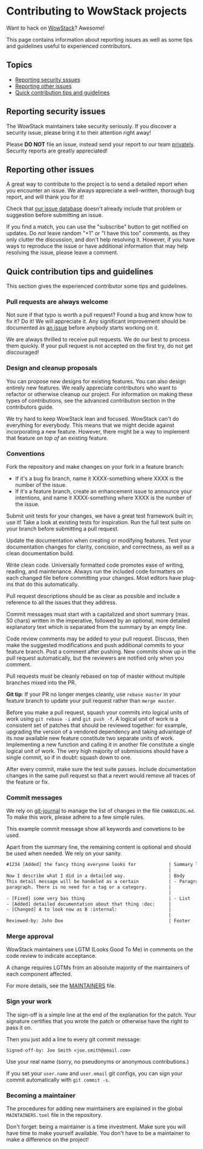 # Contributing to WowStack projects

Want to hack on [WowStack][wowstack]? Awesome!

This page contains information about reporting issues as well as some tips and
guidelines useful to experienced contributors.

## Topics

- [Reporting security sssues](#reporting-security-issues)
- [Reporting other issues](#reporting-other-issues)
- [Quick contribution tips and guidelines](#quick-contribution-tips-and-guidelines)

## Reporting security issues

The WowStack maintainers take security seriously. If you discover a security
issue, please bring it to their attention right away!

Please **DO NOT** file an issue, instead send your report to our team
[privately][security-issues]. Security reports are greatly appreciated!

## Reporting other issues

A great way to contribute to the project is to send a detailed report when you
encounter an issue. We always appreciate a well-written, thorough bug report,
and will thank you for it!

Check that [our issue database][project-issues] doesn't already include that
problem or suggestion before submitting an issue.

If you find a match, you can use the "subscribe" button to get notified on
updates. Do _not_ leave random "+1" or "I have this too" comments, as they
only clutter the discussion, and don't help resolving it. However, if you
have ways to reproduce the issue or have additional information that may help
resolving the issue, please leave a comment.

## Quick contribution tips and guidelines

This section gives the experienced contributor some tips and guidelines.

### Pull requests are always welcome

Not sure if that typo is worth a pull request? Found a bug and know how to fix
it? Do it! We will appreciate it. Any significant improvement should be
documented as [an issue][project-issues] before anybody starts working on it.

We are always thrilled to receive pull requests. We do our best to process them
quickly. If your pull request is not accepted on the first try, do not get
discouraged!

### Design and cleanup proposals

You can propose new designs for existing features. You can also design entirely
new features. We really appreciate contributors who want to refactor or
otherwise cleanup our project. For information on making these types of
contributions, see the advanced contribution section in the contributors guide.

We try hard to keep WowStack lean and focused. WowStack can't do everything
for everybody. This means that we might decide against incorporating a new
feature. However, there might be a way to implement that feature _on top of_ an
existing feature.

### Conventions

Fork the repository and make changes on your fork in a feature branch:

- If it's a bug fix branch, name it XXXX-something where XXXX is the number of
  the issue.
- If it's a feature branch, create an enhancement issue to announce
  your intentions, and name it XXXX-something where XXXX is the number of the
  issue.

Submit unit tests for your changes, we have a great test framework built in;
use it! Take a look at existing tests for inspiration. Run the full test suite
on your branch before submitting a pull request.

Update the documentation when creating or modifying features. Test your
documentation changes for clarity, concision, and correctness, as well as a
clean documentation build.

Write clean code. Universally formatted code promotes ease of writing, reading,
and maintenance. Always run the included code formatters on each changed file
before committing your changes. Most editors have plug-ins that do this
automatically.

Pull request descriptions should be as clear as possible and include a reference
to all the issues that they address.

Commit messages must start with a capitalized and short summary (max. 50 chars)
written in the imperative, followed by an optional, more detailed explanatory
text which is separated from the summary by an empty line.

Code review comments may be added to your pull request. Discuss, then make the
suggested modifications and push additional commits to your feature branch. Post
a comment after pushing. New commits show up in the pull request automatically,
but the reviewers are notified only when you comment.

Pull requests must be cleanly rebased on top of master without multiple branches
mixed into the PR.

**Git tip**: If your PR no longer merges cleanly, use `rebase master` in your
feature branch to update your pull request rather than `merge master`.

Before you make a pull request, squash your commits into logical units of work
using `git rebase -i` and `git push -f`. A logical unit of work is a consistent
set of patches that should be reviewed together: for example, upgrading the
version of a vendored dependency and taking advantage of its now available new
feature constitute two separate units of work. Implementing a new function and
calling it in another file constitute a single logical unit of work. The very
high majority of submissions should have a single commit, so if in doubt: squash
down to one.

After every commit, make sure the test suite passes. Include documentation
changes in the same pull request so that a revert would remove all traces of
the feature or fix.

### Commit messages

We rely on [git-journal][git-journal] to manage the list of changes in the file
`CHANGELOG.md`. To make this work, please adhere to a few simple rules.

This example commit message show all keywords and convetions to be used.

Apart from the summary line, the remaining content is optional and should be
used when needed. We rely on your sanity.

```txt
#1234 [Added] the fancy thing everyone looks for            | Summary line
                                                            |
Now I describe what I did in a detailed way.                | Body
This detail message will be handeled as a certain           | - Paragraph
paragraph. There is no need for a tag or a category.        |
                                                            |
- [Fixed] some very bas thing                               | - List
- [Added] detailed documentation about that thing :doc:     |
- [Changed] A to look now as B :internal:                   |
                                                            |
Reviewed-by: John Doe                                       | Footer
```

### Merge approval

WowStack maintainers use LGTM (Looks Good To Me) in comments on the code review
to indicate acceptance.

A change requires LGTMs from an absolute majority of the maintainers of each
component affected.

For more details, see the [MAINTAINERS](MAINTAINERS.toml) file.

### Sign your work

The sign-off is a simple line at the end of the explanation for the patch. Your
signature certifies that you wrote the patch or otherwise have the right to pass
it on.

Then you just add a line to every git commit message:

    Signed-off-by: Joe Smith <joe.smith@email.com>

Use your real name (sorry, no pseudonyms or anonymous contributions.)

If you set your `user.name` and `user.email` git configs, you can sign your
commit automatically with `git commit -s`.

### Becoming a maintainer

The procedures for adding new maintainers are explained in the global
`MAINTAINERS.toml` file in the repository.

Don't forget: being a maintainer is a time investment. Make sure you will have
time to make yourself available. You don't have to be a maintainer to make a
difference on the project!

[wowstack]: https://wowstack.io/ "WowStack"
[project-issues]: https://github.com/wowstack/containers/issues
[security-issues]: mailto:security@wowstack.io
[git-journal]: https://github.com/saschagrunert/git-journal
